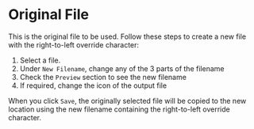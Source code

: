 # Original File

This is the original file to be used. Follow these steps to create a new file with the right-to-left override character:

1. Select a file.
2. Under `New Filename`, change any of the 3 parts of the filename
3. Check the `Preview` section to see the new filename
4. If required, change the icon of the output file

When you click `Save`, the originally selected file will be copied to the new location using the new filename containing the right-to-left override character.